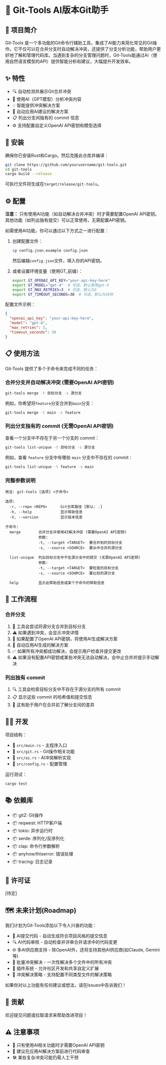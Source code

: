 # 🤖 Git-Tools AI版本Git助手

## 📝 项目简介

Git-Tools 是一个多功能的Git命令行辅助工具，集成了AI能力来简化常见的Git操作。它不仅可以在合并分支时自动解决冲突，还提供了分支分析功能，帮助用户更好地了解和管理代码库。当遇到复杂的分支管理问题时，Git-Tools能通过AI（使用自然语言模型的API）提供智能分析和建议，大幅提升开发效率。

## ✨ 特性

- 🔍 自动检测并展示Git合并冲突
- 🧠 使用AI（GPT模型）分析冲突内容
- 💡 智能提供冲突解决方案
- 🔄 自动应用AI建议的解决方案
- 📋 列出分支间独有的 commit 信息
- ⚙️ 支持配置自定义OpenAI API密钥和模型选择

## 🚀 安装

确保你已安装Rust和Cargo。然后克隆此仓库并编译：

```bash
git clone https://github.com/yourusername/git-tools.git
cd git-tools
cargo build --release
```

可执行文件将生成在`target/release/git-tools`。

## ⚙️ 配置

**注意：** 只有使用AI功能（如自动解决合并冲突）时才需要配置OpenAI API密钥。其他功能（如列出独有提交）可以正常使用，无需配置API密钥。

如需使用AI功能，你可以通过以下方式之一进行配置：

1. 创建配置文件：

   ```bash
   cp config.json.example config.json
   ```

   然后编辑`config.json`文件，填入你的API密钥。

2. 或者设置环境变量（使用GT\_前缀）：
   ```bash
   export GT_OPENAI_API_KEY="your-api-key-here"
   export GT_MODEL="gpt-4"  # 可选，默认使用gpt-4
   export GT_MAX_RETRIES=3  # 可选，默认为3
   export GT_TIMEOUT_SECONDS=30  # 可选，默认为30秒
   ```

配置文件示例：

```json
{
  "openai_api_key": "your-api-key-here",
  "model": "gpt-4",
  "max_retries": 3,
  "timeout_seconds": 30
}
```

## 📋 使用方法

Git-Tools 提供了多个子命令来完成不同的任务：

### 合并分支并自动解决冲突 (需要OpenAI API密钥)

```bash
git-tools merge -t 目标分支 -s 源分支
```

例如，你希望将`feature`分支合并到`main`分支：

```bash
git-tools merge -t main -s feature
```

### 列出分支独有的 commit (无需OpenAI API密钥)

查看一个分支中不存在于另一个分支的 commit：

```bash
git-tools list-unique -t 目标分支 -s 源分支
```

例如，查看 `feature` 分支中有哪些 `main` 分支中不存在的 commit：

```bash
git-tools list-unique -t feature -s main
```

### 完整参数说明

```
用法: git-tools [选项] <子命令>

选项:
  -r, --repo <REPO>      Git仓库路径 [默认: .]
  -h, --help             显示帮助信息
  -V, --version          显示版本信息

子命令:
  merge        合并分支并使用AI解决冲突 (需要OpenAI API密钥)
               参数:
               -t, --target <TARGET>  要合并到的目标分支
               -s, --source <SOURCE>  要从中合并的源分支

  list-unique  列出目标分支中不在源分支中的提交 (无需OpenAI API密钥)
               参数:
               -t, --target <TARGET>  要检查的目标分支
               -s, --source <SOURCE>  要比较的源分支

  help         显示此帮助信息或某个子命令的帮助信息
```

## 🔄 工作流程

### 合并分支

1. 🚦 工具会尝试将源分支合并到目标分支
2. ⚠️ 如果遇到冲突，会显示冲突详情
3. 🤖 如果配置了OpenAI API密钥，将使用AI生成解决方案
4. 🔧 自动应用AI生成的解决方案
5. ✅ 如果所有冲突都成功解决，会提示用户检查并提交更改
6. ⚠️ 如果没有配置API密钥或某些冲突无法自动解决，会中止合并并提示手动解决

### 列出独有 commit

1. 🔍 工具会检索目标分支中不存在于源分支的所有 commit
2. 📋 显示这些 commit 的哈希值和提交信息
3. 🧠 这有助于用户在合并前了解分支间的差异

## 👨‍💻 开发

项目结构：

- 📄 `src/main.rs` - 主程序入口
- 📄 `src/git.rs` - Git操作相关功能
- 📄 `src/ai.rs` - AI冲突解析实现
- 📄 `src/config.rs` - 配置管理

运行测试：

```bash
cargo test
```

## 📚 依赖库

- 📦 git2: Git操作
- 📦 reqwest: HTTP客户端
- 📦 tokio: 异步运行时
- 📦 serde: 序列化/反序列化
- 📦 clap: 命令行参数解析
- 📦 anyhow/thiserror: 错误处理
- 📦 tracing: 日志记录

## 📄 许可证

[待定]

## 🗺️ 未来计划(Roadmap)

我们计划为Git-Tools添加以下令人兴奋的功能：

- 🤖 AI提交代码 - 自动生成符合项目风格的提交信息
- 🔍 AI代码审核 - 自动检查并评审合并请求中的代码变更
- 🌐 多AI供应商支持 - 除OpenAI外，还将支持其他AI供应商(如Claude, Gemini等)
- 🔄 批量冲突解决 - 一次性解决多个文件中的所有冲突
- 🧩 插件系统 - 允许社区开发和共享自定义扩展
- 🔧 冲突解决策略 - 支持配置不同类型文件的解决策略

如果你对以上功能有任何建议或想法，请在Issues中告诉我们！

## 🤝 贡献

欢迎提交问题或拉取请求来帮助改进项目！

## ⚠️ 注意事项

- 🔑 只有使用AI相关功能时才需要OpenAI API密钥
- 👀 建议在应用AI解决方案前进行代码审查
- 🛠️ 某些复杂冲突可能仍需人工干预

